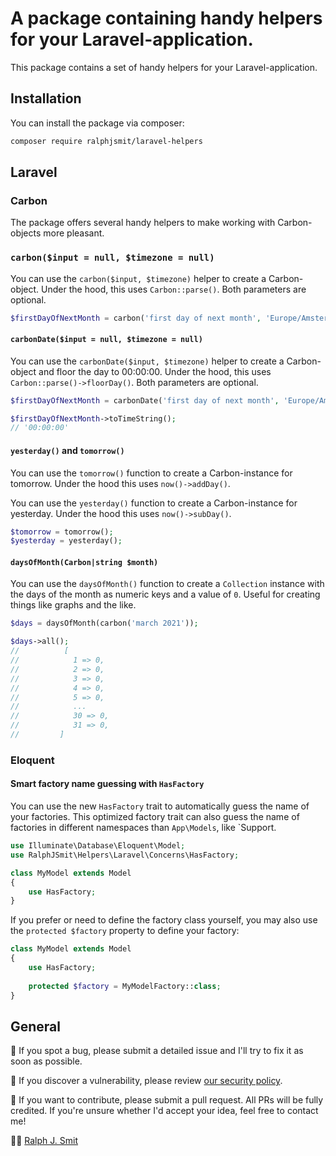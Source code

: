 # A package containing handy helpers for your Laravel-application.

This package contains a set of handy helpers for your Laravel-application.

## Installation

You can install the package via composer:

```bash
composer require ralphjsmit/laravel-helpers
```

## Laravel

### Carbon

The package offers several handy helpers to make working with Carbon-objects more pleasant.

### `carbon($input = null, $timezone = null)`

You can use the `carbon($input, $timezone)` helper to create a Carbon-object. Under the hood, this uses `Carbon::parse()`. Both parameters are optional.

```php
$firstDayOfNextMonth = carbon('first day of next month', 'Europe/Amsterdam');
```

#### `carbonDate($input = null, $timezone = null)`

You can use the `carbonDate($input, $timezone)` helper to create a Carbon-object and floor the day to 00:00:00. Under the hood, this uses `Carbon::parse()->floorDay()`. Both parameters are optional.

```php
$firstDayOfNextMonth = carbonDate('first day of next month', 'Europe/Amsterdam');

$firstDayOfNextMonth->toTimeString();
// '00:00:00'
```

#### `yesterday()` and `tomorrow()`

You can use the `tomorrow()` function to create a Carbon-instance for tomorrow. Under the hood this uses `now()->addDay()`.

You can use the `yesterday()` function to create a Carbon-instance for yesterday. Under the hood this uses `now()->subDay()`.

```php
$tomorrow = tomorrow();
$yesterday = yesterday();
```

#### `daysOfMonth(Carbon|string $month)`

You can use the `daysOfMonth()` function to create a `Collection` instance with the days of the month as numeric keys and a value of `0`. Useful for creating things like graphs and the like.

```php
$days = daysOfMonth(carbon('march 2021'));

$days->all();
//          [
//            1 => 0,
//            2 => 0,
//            3 => 0,
//            4 => 0,
//            5 => 0,
//            ...
//            30 => 0,
//            31 => 0,
//         ]
```

### Eloquent

#### Smart factory name guessing with `HasFactory`

You can use the new `HasFactory` trait to automatically guess the name of your factories. This optimized factory trait can also guess the name of factories in different namespaces than `App\Models`, like `Support\.

```php
use Illuminate\Database\Eloquent\Model;
use RalphJSmit\Helpers\Laravel\Concerns\HasFactory;

class MyModel extends Model 
{
    use HasFactory;
}
```

If you prefer or need to define the factory class yourself, you may also use the `protected $factory` property to define your factory:

```php
class MyModel extends Model 
{
    use HasFactory;
    
    protected $factory = MyModelFactory::class;
}
```

## General

🐞 If you spot a bug, please submit a detailed issue and I'll try to fix it as soon as possible.

🔐 If you discover a vulnerability, please review [our security policy](../../security/policy).

🙌 If you want to contribute, please submit a pull request. All PRs will be fully credited. If you're unsure whether I'd accept your idea, feel free to contact me!

🙋‍♂️ [Ralph J. Smit](https://ralphjsmit.com)
